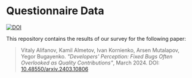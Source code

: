 # Questionnaire Data

[![DOI](https://zenodo.org/badge/772090020.svg)](https://zenodo.org/doi/10.5281/zenodo.10996387)

This repository contains the results of our survey for the following paper:

> Vitaly Alifanov, Kamil Almetov, Ivan Kornienko, Arsen Mutalapov, Yegor Bugayenko.
> *"Developers' Perception: Fixed Bugs Often Overlooked as Quality Contributions"*,
> March 2024. DOI: [10.48550/arxiv.2403.10806](https://doi.org/10.48550/arxiv.2403.10806)
